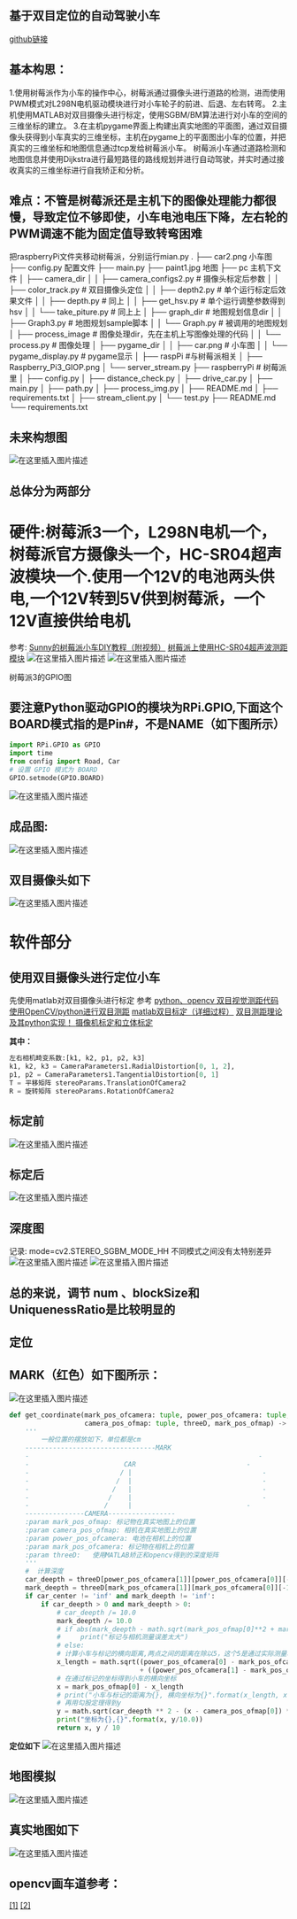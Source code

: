 ## 基于双目定位的自动驾驶小车
[github链接](https://github.com/XZHhengge/graduation_design)
##  基本构思：
1.使用树莓派作为小车的操作中心，树莓派通过摄像头进行道路的检测，进而使用PWM模式对L298N电机驱动模块进行对小车轮子的前进、后退、左右转弯。
2.主机使用MATLAB对双目摄像头进行标定，使用SGBM/BM算法进行对小车的空间的三维坐标的建立。
3.在主机pygame界面上构建出真实地图的平面图，通过双目摄像头获得到小车真实的三维坐标，主机在pygame上的平面图出小车的位置，并把真实的三维坐标和地图信息通过tcp发给树莓派小车。
树莓派小车通过道路检测和地图信息并使用Dijkstra进行最短路径的路线规划并进行自动驾驶，并实时通过接收真实的三维坐标进行自我矫正和分析。
## 难点：不管是树莓派还是主机下的图像处理能力都很慢，导致定位不够即使，小车电池电压下降，左右轮的PWM调速不能为固定值导致转弯困难



把raspberryPi文件夹移动树莓派，分别运行mian.py
.
├── car2.png  小车图  
├── config.py   配置文件
├── main.py
├── paint1.jpg   地图
├── pc  主机下文件
│   ├── camera_dir
│   │   ├── camera_configs2.py  # 摄像头标定后参数
│   │   ├── color_track.py  #  双目摄像头定位
│   │   ├── depth2.py        # 单个运行标定后效果文件
│   │   ├── depth.py         # 同上
│   │   ├── get_hsv.py       #  单个运行调整参数得到hsv
│   │   └── take_piture.py   #  同上上
│   ├── graph_dir             #  地图规划信息dir
│   │   ├── Graph3.py         # 地图规划sample脚本
│   │   └── Graph.py          #  被调用的地图规划
│   ├── process_image          # 图像处理dir，先在主机上写图像处理的代码
│   │   └── process.py          # 图像处理
│   ├── pygame_dir
│   │   ├── car.png             # 小车图
│   │   └── pygame_display.py   # pygame显示
│   ├── raspPi                  #与树莓派相关
│   ├── Raspberry_Pi3_GIOP.png
│   └── server_stream.py
├── raspberryPi         # 树莓派里
│   ├── config.py
│   ├── distance_check.py
│   ├── drive_car.py
│   ├── main.py
│   ├── path.py
│   ├── process_img.py
│   ├── README.md
│   ├── requirements.txt
│   ├── stream_client.py
│   └── test.py
├── README.md
└── requirements.txt

##  未来构想图
![在这里插入图片描述](https://img-blog.csdnimg.cn/20200922165719852.png?x-oss-process=image/watermark,type_ZmFuZ3poZW5naGVpdGk,shadow_10,text_aHR0cHM6Ly9ibG9nLmNzZG4ubmV0L3FxXzQwOTY1MTc3,size_16,color_FFFFFF,t_70#pic_center)
## 总体分为两部分
# 硬件:树莓派3一个，L298N电机一个，树莓派官方摄像头一个，HC-SR04超声波模块一个.使用一个12V的电池两头供电,一个12V转到5V供到树莓派，一个12V直接供给电机
参考:
[Sunny的树莓派小车DIY教程（附视频）](https://shumeipai.nxez.com/2015/11/08/raspberry-pi-car-diy-tutorials-by-sunny.html)
[树莓派上使用HC-SR04超声波测距模块](https://shumeipai.nxez.com/2019/01/02/hc-sr04-ultrasonic-ranging-module-on-raspberry-pi.html)
![在这里插入图片描述](https://img-blog.csdnimg.cn/20200929100412877.png#pic_center)
![在这里插入图片描述](https://img-blog.csdnimg.cn/20200929100436796.png#pic_center)


树莓派3的GPIO图
##  要注意Python驱动GPIO的模块为RPi.GPIO,下面这个BOARD模式指的是Pin#，不是NAME（如下图所示）
```python
import RPi.GPIO as GPIO
import time
from config import Road, Car
# 设置 GPIO 模式为 BOARD
GPIO.setmode(GPIO.BOARD)
```

![在这里插入图片描述](https://img-blog.csdnimg.cn/2020092217000072.png?x-oss-process=image/watermark,type_ZmFuZ3poZW5naGVpdGk,shadow_10,text_aHR0cHM6Ly9ibG9nLmNzZG4ubmV0L3FxXzQwOTY1MTc3,size_16,color_FFFFFF,t_70#pic_center)
##  成品图:
![在这里插入图片描述](https://img-blog.csdnimg.cn/20200922170717523.png?x-oss-process=image/watermark,type_ZmFuZ3poZW5naGVpdGk,shadow_10,text_aHR0cHM6Ly9ibG9nLmNzZG4ubmV0L3FxXzQwOTY1MTc3,size_16,color_FFFFFF,t_70#pic_center)
##  双目摄像头如下
![在这里插入图片描述](https://img-blog.csdnimg.cn/20210404192953419.png?x-oss-process=image/watermark,type_ZmFuZ3poZW5naGVpdGk,shadow_10,text_aHR0cHM6Ly9ibG9nLmNzZG4ubmV0L3FxXzQwOTY1MTc3,size_16,color_FFFFFF,t_70)

# 软件部分
##  使用双目摄像头进行定位小车
先使用matlab对双目摄像头进行标定
参考 
[python、opencv 双目视觉测距代码](https://blog.csdn.net/ilovestudy2/article/details/106340085?utm_medium=distribute.pc_aggpage_search_result.none-task-blog-2~all~first_rank_v2~rank_v25-2-106340085.nonecase&utm_term=%E5%8F%8C%E7%9B%AE%E8%A7%86%E8%A7%89%E6%B5%8Bpython%E5%AE%9E%E7%8E%B0)
[使用OpenCV/python进行双目测距](https://www.cnblogs.com/zhiyishou/p/5767592.html)
[matlab双目标定（详细过程）](https://blog.csdn.net/qq_38236355/article/details/89280633)
[双目测距理论及其python实现！
](https://blog.csdn.net/dulingwen/article/details/98071584?utm_medium=distribute.pc_relevant.none-task-blog-BlogCommendFromMachineLearnPai2-1.channel_param&depth_1-utm_source=distribute.pc_relevant.none-task-blog-BlogCommendFromMachineLearnPai2-1.channel_param)
[摄像机标定和立体标定](https://blog.csdn.net/sunanger_wang/article/details/7744025)

**其中：**

```python
左右相机畸变系数:[k1, k2, p1, p2, k3] 
k1, k2, k3 = CameraParameters1.RadialDistortion[0, 1, 2], 
p1, p2 = CameraParameters1.TangentialDistortion[0, 1]
T = 平移矩阵 stereoParams.TranslationOfCamera2
R = 旋转矩阵 stereoParams.RotationOfCamera2
```
##  标定前
![在这里插入图片描述](https://img-blog.csdnimg.cn/20200922190326461.png?x-oss-process=image/watermark,type_ZmFuZ3poZW5naGVpdGk,shadow_10,text_aHR0cHM6Ly9ibG9nLmNzZG4ubmV0L3FxXzQwOTY1MTc3,size_16,color_FFFFFF,t_70#pic_center)
##  标定后
![在这里插入图片描述](https://img-blog.csdnimg.cn/20200922190427696.png?x-oss-process=image/watermark,type_ZmFuZ3poZW5naGVpdGk,shadow_10,text_aHR0cHM6Ly9ibG9nLmNzZG4ubmV0L3FxXzQwOTY1MTc3,size_16,color_FFFFFF,t_70#pic_center)
##  深度图
记录:
mode=cv2.STEREO_SGBM_MODE_HH 不同模式之间没有太特别差异
![在这里插入图片描述](https://img-blog.csdnimg.cn/20200923110336448.png?x-oss-process=image/watermark,type_ZmFuZ3poZW5naGVpdGk,shadow_10,text_aHR0cHM6Ly9ibG9nLmNzZG4ubmV0L3FxXzQwOTY1MTc3,size_16,color_FFFFFF,t_70#pic_center)
![在这里插入图片描述](https://img-blog.csdnimg.cn/20200923110409388.png?x-oss-process=image/watermark,type_ZmFuZ3poZW5naGVpdGk,shadow_10,text_aHR0cHM6Ly9ibG9nLmNzZG4ubmV0L3FxXzQwOTY1MTc3,size_16,color_FFFFFF,t_70#pic_center)
##  总的来说，调节 num 、blockSize和UniquenessRatio是比较明显的

##  定位
##  MARK（红色）如下图所示：

![在这里插入图片描述](https://img-blog.csdnimg.cn/20210404192758299.png?x-oss-process=image/watermark,type_ZmFuZ3poZW5naGVpdGk,shadow_10,text_aHR0cHM6Ly9ibG9nLmNzZG4ubmV0L3FxXzQwOTY1MTc3,size_16,color_FFFFFF,t_70)


```python
def get_coordinate(mark_pos_ofcamera: tuple, power_pos_ofcamera: tuple,
                   camera_pos_ofmap: tuple, threeD, mark_pos_ofmap) -> tuple:
    '''
        一般位置的摆放如下，单位都是cm
    ---------------------------------MARK
    -                                                          -
    -                        CAR     					    -
    -                       / |         						-
    -                      /  |         						-
    -                     /   |         						-
    -                    /    |         						-
    -                   /     |        					    -
    ---------------CAMERA-----------------
    :param mark_pos_ofmap: 标记物在真实地图上的位置
    :param camera_pos_ofmap: 相机在真实地图上的位置
    :param power_pos_ofcamera: 电池在相机上的位置
    :param mark_pos_ofcamera: 标记物在相机上的位置
    :param threeD:   使用MATLAB矫正和opencv得到的深度矩阵
    '''
    #  计算深度
    car_deepth = threeD[power_pos_ofcamera[1]][power_pos_ofcamera[0]][-1]
    mark_deepth = threeD[mark_pos_ofcamera[1]][mark_pos_ofcamera[0]][-1]
    if car_center != 'inf' and mark_deepth != 'inf':
        if car_deepth > 0 and mark_deepth > 0:
            # car_deepth /= 10.0
            mark_deepth /= 10.0
            # if abs(mark_deepth - math.sqrt(mark_pos_ofmap[0]**2 + mark_pos_ofmap[1] ** 2)) > 50:
            #     print("标记与相机测量误差太大")
            # else:
            # 计算小车与标记的横向距离,两点之间的距离在除以5，这个5是通过实际测量和图像点计算出来的
            x_length = math.sqrt((power_pos_ofcamera[0] - mark_pos_ofcamera[0]) ** 2
                                 + ((power_pos_ofcamera[1] - mark_pos_ofcamera[1]) ** 2)) / 5.0
            # 在通过标记的坐标得到小车的横向坐标
            x = mark_pos_ofmap[0] - x_length
            # print("小车与标记的距离为{}, 横向坐标为{}".format(x_length, x))
            # 再用勾股定理得到y
            y = math.sqrt(car_deepth ** 2 - (x - camera_pos_ofmap[0]) ** 2)
            print("坐标为{},{}".format(x, y/10.0))
            return x, y / 10
```
**定位如下**
![在这里插入图片描述](https://img-blog.csdnimg.cn/2020092619254525.png?x-oss-process=image/watermark,type_ZmFuZ3poZW5naGVpdGk,shadow_10,text_aHR0cHM6Ly9ibG9nLmNzZG4ubmV0L3FxXzQwOTY1MTc3,size_16,color_FFFFFF,t_70#pic_center)
##  地图模拟
![在这里插入图片描述](https://img-blog.csdnimg.cn/20201014095217807.png?x-oss-process=image/watermark,type_ZmFuZ3poZW5naGVpdGk,shadow_10,text_aHR0cHM6Ly9ibG9nLmNzZG4ubmV0L3FxXzQwOTY1MTc3,size_16,color_FFFFFF,t_70#pic_center)
##  真实地图如下
![在这里插入图片描述](https://img-blog.csdnimg.cn/20210404193056935.png?x-oss-process=image/watermark,type_ZmFuZ3poZW5naGVpdGk,shadow_10,text_aHR0cHM6Ly9ibG9nLmNzZG4ubmV0L3FxXzQwOTY1MTc3,size_16,color_FFFFFF,t_70)
## opencv画车道参考：
[[1]](http://codec.wang/#/opencv/basic/challenge-03-lane-road-detection)
[[2]](https://github.com/Sentdex/pygta5/blob/master/Tutorial%20Codes/Part%201-7/part-5-line-finding.py)


